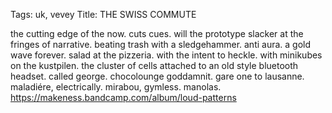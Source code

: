 Tags: uk, vevey
Title: THE SWISS COMMUTE
  
the cutting edge of the now. cuts cues. will the prototype slacker at the fringes of narrative. beating trash with a sledgehammer. anti aura. a gold wave forever. salad at the pizzeria. with the intent to heckle. with minikubes on the kustpilen. the cluster of cells attached to an old style bluetooth headset. called george. chocolounge goddamnit. gare one to lausanne. maladiére, electrically. mirabou, gymless. manolas.  
<https://makeness.bandcamp.com/album/loud-patterns>  
